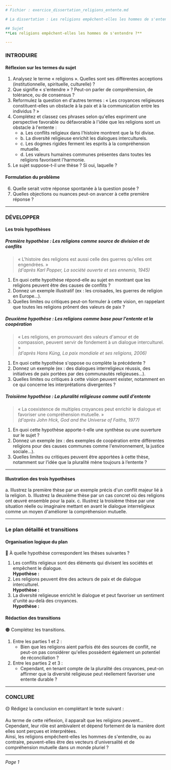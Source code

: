 ```yaml
---
# Fichier : exercice_dissertation_religions_entente.md

# La dissertation : Les religions empêchent-elles les hommes de s'entendre ?

## Sujet
**Les religions empêchent-elles les hommes de s'entendre ?**

---
```


### INTRODUIRE

#### Réflexion sur les termes du sujet

1. Analysez le terme « religions ». Quelles sont ses différentes acceptions (institutionnelle, spirituelle, culturelle) ?
2. Que signifie « s'entendre » ? Peut-on parler de compréhension, de tolérance, ou de consensus ?
3. Reformulez la question en d'autres termes : « Les croyances religieuses constituent-elles un obstacle à la paix et à la communication entre les individus ? »
4. Complétez et classez ces phrases selon qu'elles expriment une perspective favorable ou défavorable à l'idée que les religions sont un obstacle à l'entente :
   - a. Les conflits religieux dans l'histoire montrent que la foi divise.
   - b. La diversité religieuse enrichit les dialogues interculturels.
   - c. Les dogmes rigides ferment les esprits à la compréhension mutuelle.
   - d. Les valeurs humaines communes présentes dans toutes les religions favorisent l'harmonie.
5. Le sujet suppose-t-il une thèse ? Si oui, laquelle ? 

#### Formulation du problème

6. Quelle serait votre réponse spontanée à la question posée ?
7. Quelles objections ou nuances peut-on avancer à cette première réponse ?

---

### DÉVELOPPER

#### Les trois hypothèses

##### Première hypothèse : Les religions comme source de division et de conflits

> « L'histoire des religions est aussi celle des guerres qu'elles ont engendrées. »  
> *(d'après Karl Popper, *La société ouverte et ses ennemis*, 1945)*

1. En quoi cette hypothèse répond-elle au sujet en montrant que les religions peuvent être des causes de conflits ?
2. Donnez un exemple illustratif (ex : les croisades, les guerres de religion en Europe…).
3. Quelles limites ou critiques peut-on formuler à cette vision, en rappelant que toutes les religions prônent des valeurs de paix ?

##### Deuxième hypothèse : Les religions comme base pour l’entente et la coopération

> « Les religions, en promouvant des valeurs d'amour et de compassion, peuvent servir de fondement à un dialogue interculturel. »  
> *(d'après Hans Küng, *La paix mondiale et ses religions*, 2006)*

1. En quoi cette hypothèse s'oppose ou complète la précédente ? 
2. Donnez un exemple (ex : des dialogues interreligieux réussis, des initiatives de paix portées par des communautés religieuses…).
3. Quelles limites ou critiques à cette vision peuvent exister, notamment en ce qui concerne les interprétations divergentes ?

##### Troisième hypothèse : La pluralité religieuse comme outil d’entente

> « La coexistence de multiples croyances peut enrichir le dialogue et favoriser une compréhension mutuelle. »  
> *(d'après John Hick, *God and the Universe of Faiths*, 1977)*

1. En quoi cette hypothèse apporte-t-elle une synthèse ou une ouverture sur le sujet ?
2. Donnez un exemple (ex : des exemples de coopération entre différentes religions pour des causes communes comme l'environnement, la justice sociale…).
3. Quelles limites ou critiques peuvent être apportées à cette thèse, notamment sur l’idée que la pluralité mène toujours à l’entente ?

---

#### Illustration des trois hypothèses

a. Illustrez la première thèse par un exemple précis d'un conflit majeur lié à la religion.
b. Illustrez la deuxième thèse par un cas concret où des religions ont œuvré ensemble pour la paix.
c. Illustrez la troisième thèse par une situation réelle ou imaginaire mettant en avant le dialogue interreligieux comme un moyen d'améliorer la compréhension mutuelle.

---

### Le plan détaillé et transitions

#### Organisation logique du plan

🔴 À quelle hypothèse correspondent les thèses suivantes ?

1. Les conflits religieux sont des éléments qui divisent les sociétés et empêchent le dialogue.  
   **Hypothèse :** 
2. Les religions peuvent être des acteurs de paix et de dialogue interculturel.  
   **Hypothèse :**
3. La diversité religieuse enrichit le dialogue et peut favoriser un sentiment d'unité au-delà des croyances.  
   **Hypothèse :**

#### Rédaction des transitions

🟠 Complétez les transitions.

1. Entre les parties 1 et 2 :
   - Bien que les religions aient parfois été des sources de conflit, ne peut-on pas considérer qu'elles possèdent également un potentiel de réconciliation ?
2. Entre les parties 2 et 3 :
   - Cependant, en tenant compte de la pluralité des croyances, peut-on affirmer que la diversité religieuse peut réellement favoriser une entente durable ?

---

### CONCLURE

🟡 Rédigez la conclusion en complétant le texte suivant :

Au terme de cette réflexion, il apparaît que les religions peuvent…  
Cependant, leur rôle est ambivalent et dépend fortement de la manière dont elles sont perçues et interprétées.  
Ainsi, les religions empêchent-elles les hommes de s'entendre, ou au contraire, peuvent-elles être des vecteurs d'universalité et de compréhension mutuelle dans un monde pluriel ? 

--- 

*Page 1*